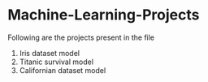 # Machine-Learning-Projects

Following are the projects present in the file
1. Iris dataset model
2. Titanic survival model
3. Californian dataset model
